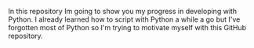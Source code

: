 In this repository Im going to show you my progress in developing with Python.
I already learned how to script with Python a while a go but I've forgotten most of Python 
so I'm trying to motivate myself with this GitHub repository.
